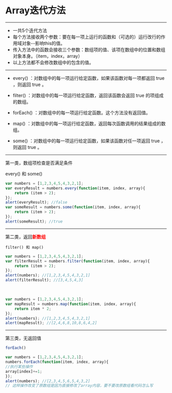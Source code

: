 # Array迭代方法 #

----------
 - 一共5个迭代方法
 - 每个方法接收两个参数：要在每一项上运行的函数和（可选的）运行改行的作用域对象--影响this的值。
 - 传入方法中的函数会接收三个参数：数组项的值、该项在数组中的位置和数组对象本身。（item，index，array）  
 - 以上方法都不会修改数组中的包含的值。

----------
 - every() ：对数组中的每一项运行给定函数，如果该函数对每一项都返回 true ，则返回 true 。  

 - filter() ：对数组中的每一项运行给定函数，返回该函数会返回 true 的项组成的数组。 

 - forEach() ：对数组中的每一项运行给定函数。这个方法没有返回值。 

 - map() ：对数组中的每一项运行给定函数，返回每次函数调用的结果组成的数组。 

 - some() ：对数组中的每一项运行给定函数，如果该函数对任一项返回 true ，则返回 true 。 

----------
第一类，数组项检查是否满足条件  

 every() 和 some()  

```js
var numbers = [1,2,3,4,5,4,3,2,1];
var everyResult = numbers.every(function(item, index, array){
	return (item > 2);
});
alert(everyResult); //false
var someResult = numbers.some(function(item, index, array){
	return (item > 2);
});
alert(someResult); //true
```

----------
第二类，返回<font color="red">**新数组**</font>

 	filter() 和 map() 

```js
var numbers = [1,2,3,4,5,4,3,2,1];
var filterResult = numbers.filter(function(item, index, array){
	return (item > 2);
});
alert(numbers);	//[1,2,3,4,5,4,3,2,1]
alert(filterResult); //[3,4,5,4,3]
```


​     
```js
var numbers = [1,2,3,4,5,4,3,2,1];
var mapResult = numbers.map(function(item, index, array){
	return item * 2;
});
alert(numbers);	//[1,2,3,4,5,4,3,2,1]
alert(mapResult); //[2,4,6,8,10,8,6,4,2]
```

----------
第三类，无返回值

```js
forEach()  

var numbers = [1,2,3,4,5,4,3,2,1];
numbers.forEach(function(item, index, array){
//执行某些操作
array[index]+=1;
});
alert(numbers); //[2,3,4,5,6,5,4,3,2]
// 这样操作改变了原数组是因为直接修改了array内容，要不要改原数组看代码怎么写
```